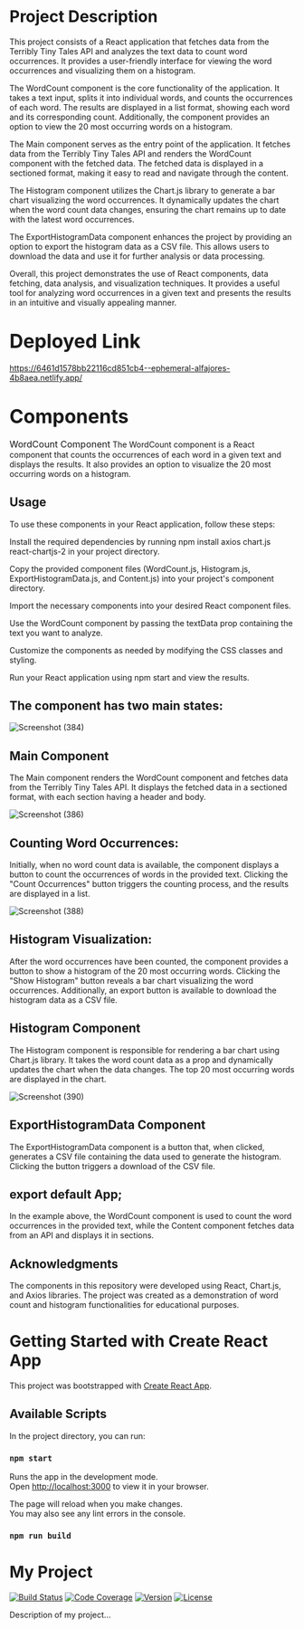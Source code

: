 # Project Description


This project consists of a React application that fetches data from the Terribly Tiny Tales API and analyzes the text data to count word occurrences. It provides a user-friendly interface for viewing the word occurrences and visualizing them on a histogram.

The WordCount component is the core functionality of the application. It takes a text input, splits it into individual words, and counts the occurrences of each word. The results are displayed in a list format, showing each word and its corresponding count. Additionally, the component provides an option to view the 20 most occurring words on a histogram.

The Main component serves as the entry point of the application. It fetches data from the Terribly Tiny Tales API and renders the WordCount component with the fetched data. The fetched data is displayed in a sectioned format, making it easy to read and navigate through the content.

The Histogram component utilizes the Chart.js library to generate a bar chart visualizing the word occurrences. It dynamically updates the chart when the word count data changes, ensuring the chart remains up to date with the latest word occurrences.

The ExportHistogramData component enhances the project by providing an option to export the histogram data as a CSV file. This allows users to download the data and use it for further analysis or data processing.

Overall, this project demonstrates the use of React components, data fetching, data analysis, and visualization techniques. It provides a useful tool for analyzing word occurrences in a given text and presents the results in an intuitive and visually appealing manner.

# <span style="font-size:larger;">Deployed Link</span>

https://6461d1578bb22116cd851cb4--ephemeral-alfajores-4b8aea.netlify.app/



# <span style="font-size:larger;">Components</span>

<span style="font-size:medium;">WordCount Component</span>
The WordCount component is a React component that counts the occurrences of each word in a given text and displays the results. It also provides an option to visualize the 20 most occurring words on a histogram.

## Usage

To use these components in your React application, follow these steps:

Install the required dependencies by running npm install axios chart.js react-chartjs-2 in your project directory.

Copy the provided component files (WordCount.js, Histogram.js, ExportHistogramData.js, and Content.js) into your project's component directory.

Import the necessary components into your desired React component files.

Use the WordCount component by passing the textData prop containing the text you want to analyze.

Customize the components as needed by modifying the CSS classes and styling.

Run your React application using npm start and view the results.


## The component has two main states:
![Screenshot (384)](https://github.com/Manishagupta766/Tales/assets/84488866/ce4a6155-3ecc-405b-90c8-52cca5923460)


## Main Component
The Main component renders the WordCount component and fetches data from the Terribly Tiny Tales API. It displays the fetched data in a sectioned format, with each section having a header and body.


![Screenshot (386)](https://github.com/Manishagupta766/Tales/assets/84488866/1d687b5a-06f7-43a0-98fd-6bac190cd25d)
## Counting Word Occurrences: 
Initially, when no word count data is available, the component displays a button to count the occurrences of words in the provided text. Clicking the "Count Occurrences" button triggers the counting process, and the results are displayed in a list.

![Screenshot (388)](https://github.com/Manishagupta766/Tales/assets/84488866/60711505-abbf-4198-bb21-8134a76edbf7)

## Histogram Visualization:
 After the word occurrences have been counted, the component provides a button to show a histogram of the 20 most occurring words. Clicking the "Show Histogram" button reveals a bar chart visualizing the word occurrences. Additionally, an export button is available to download the histogram data as a CSV file.



## Histogram Component
The Histogram component is responsible for rendering a bar chart using Chart.js library. It takes the word count data as a prop and dynamically updates the chart when the data changes. The top 20 most occurring words are displayed in the chart.

![Screenshot (390)](https://github.com/Manishagupta766/Tales/assets/84488866/9f70f757-ca56-49a1-8d20-1ab10fff4522)

## ExportHistogramData Component
The ExportHistogramData component is a button that, when clicked, generates a CSV file containing the data used to generate the histogram. Clicking the button triggers a download of the CSV file.



## export default App;
In the example above, the WordCount component is used to count the word occurrences in the provided text, while the Content component fetches data from an API and displays it in sections.

## Acknowledgments
The components in this repository were developed using React, Chart.js, and Axios libraries. The project was created as a demonstration of word count and histogram functionalities for educational purposes.






# Getting Started with Create React App

This project was bootstrapped with [Create React App](https://github.com/facebook/create-react-app).

## Available Scripts

In the project directory, you can run:

### `npm start`

Runs the app in the development mode.\
Open [http://localhost:3000](http://localhost:3000) to view it in your browser.

The page will reload when you make changes.\
You may also see any lint errors in the console.


### `npm run build`

# My Project

[![Build Status](https://img.shields.io/travis/username/repo.svg)](https://travis-ci.org/username/repo)
[![Code Coverage](https://img.shields.io/codecov/c/github/username/repo.svg)](https://codecov.io/gh/username/repo)
[![Version](https://img.shields.io/github/v/release/username/repo.svg)](https://github.com/username/repo/releases)
[![License](https://img.shields.io/github/license/username/repo.svg)](https://github.com/username/repo/blob/main/LICENSE)

Description of my project...





